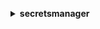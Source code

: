 **<details ><summary style="color:none;">secretsmanager</summary><blockquote>**

- **<details><summary style="color:none;"><b><u>cancel-rotate-secret</b></u></summary><blockquote>**

  * **<p style="color:none;">--secret-id</p>**
  * **<p style="color:none;">--cli-input-json</p>**
  * **<p style="color:none;">--cli-input-yaml</p>**
  * **<p style="color:none;">--generate-cli-skeleton</p>**
  </br>
  **<p style="color:red;">Description</p>**
  </br>
  ## **Examples**
  ```bash

  ```
  ```json

  ```


- **<details><summary style="color:none;"><b><u>create-secret</b></u></summary><blockquote>**

  * **<p style="color:none;">--name</p>**
  * **<p style="color:none;">--client-request-token</p>**
  * **<p style="color:none;">--description</p>**
  * **<p style="color:none;">--kms-key-id</p>**
  * **<p style="color:none;">--secret-binary</p>**
  * **<p style="color:none;">--secret-string</p>**
  * **<p style="color:none;">--tags</p>**
  * **<p style="color:none;">--add-replica-regions</p>**
  * **<p style="color:none;">--force-overwrite-replica-secret</p>**
  * **<p style="color:none;">--no-force-overwrite-replica-secret</p>**
  * **<p style="color:none;">--cli-input-json</p>**
  * **<p style="color:none;">--cli-input-yaml</p>**
  * **<p style="color:none;">--generate-cli-skeleton</p>**
  </br>
  **<p style="color:red;">Description</p>**
  </br>
  ## **Examples**
  ```bash

  ```
  ```json

  ```


- **<details><summary style="color:none;"><b><u>delete-resource-policy</b></u></summary><blockquote>**

  * **<p style="color:none;">--secret-id</p>**
  * **<p style="color:none;">--cli-input-json</p>**
  * **<p style="color:none;">--cli-input-yaml</p>**
  * **<p style="color:none;">--generate-cli-skeleton</p>**
  </br>
  **<p style="color:red;">Description</p>**
  </br>
  ## **Examples**
  ```bash

  ```
  ```json

  ```


- **<details><summary style="color:none;"><b><u>delete-secret</b></u></summary><blockquote>**

  * **<p style="color:none;">--secret-id</p>**
  * **<p style="color:none;">--recovery-window-in-days</p>**
  * **<p style="color:none;">--force-delete-without-recovery</p>**
  * **<p style="color:none;">--no-force-delete-without-recovery</p>**
  * **<p style="color:none;">--cli-input-json</p>**
  * **<p style="color:none;">--cli-input-yaml</p>**
  * **<p style="color:none;">--generate-cli-skeleton</p>**
  </br>
  **<p style="color:red;">Description</p>**
  </br>
  ## **Examples**
  ```bash

  ```
  ```json

  ```


- **<details><summary style="color:none;"><b><u>describe-secret</b></u></summary><blockquote>**

  * **<p style="color:none;">--secret-id</p>**
  * **<p style="color:none;">--cli-input-json</p>**
  * **<p style="color:none;">--cli-input-yaml</p>**
  * **<p style="color:none;">--generate-cli-skeleton</p>**
  </br>
  **<p style="color:red;">Description</p>**
  </br>
  ## **Examples**
  ```bash

  ```
  ```json

  ```


- **<details><summary style="color:none;"><b><u>get-random-password</b></u></summary><blockquote>**

  * **<p style="color:none;">--password-length</p>**
  * **<p style="color:none;">--exclude-characters</p>**
  * **<p style="color:none;">--exclude-numbers</p>**
  * **<p style="color:none;">--no-exclude-numbers</p>**
  * **<p style="color:none;">--exclude-punctuation</p>**
  * **<p style="color:none;">--no-exclude-punctuation</p>**
  * **<p style="color:none;">--exclude-uppercase</p>**
  * **<p style="color:none;">--no-exclude-uppercase</p>**
  * **<p style="color:none;">--exclude-lowercase</p>**
  * **<p style="color:none;">--no-exclude-lowercase</p>**
  * **<p style="color:none;">--include-space</p>**
  * **<p style="color:none;">--no-include-space</p>**
  * **<p style="color:none;">--require-each-included-type</p>**
  * **<p style="color:none;">--no-require-each-included-type</p>**
  * **<p style="color:none;">--cli-input-json</p>**
  * **<p style="color:none;">--cli-input-yaml</p>**
  * **<p style="color:none;">--generate-cli-skeleton</p>**
  </br>
  **<p style="color:red;">Description</p>**
  </br>
  ## **Examples**
  ```bash

  ```
  ```json

  ```


- **<details><summary style="color:none;"><b><u>get-resource-policy</b></u></summary><blockquote>**

  * **<p style="color:none;">--secret-id</p>**
  * **<p style="color:none;">--cli-input-json</p>**
  * **<p style="color:none;">--cli-input-yaml</p>**
  * **<p style="color:none;">--generate-cli-skeleton</p>**
  </br>
  **<p style="color:red;">Description</p>**
  </br>
  ## **Examples**
  ```bash

  ```
  ```json

  ```


- **<details><summary style="color:none;"><b><u>get-secret-value</b></u></summary><blockquote>**

  * **<p style="color:none;">--secret-id</p>**
  * **<p style="color:none;">--version-id</p>**
  * **<p style="color:none;">--version-stage</p>**
  * **<p style="color:none;">--cli-input-json</p>**
  * **<p style="color:none;">--cli-input-yaml</p>**
  * **<p style="color:none;">--generate-cli-skeleton</p>**
  </br>
  **<p style="color:red;">Description</p>**
  </br>
  ## **Examples**
  ```bash

  ```
  ```json

  ```


- **<details><summary style="color:none;"><b><u>help</b></u></summary><blockquote>**

  * **<p style="color:none;"></p>**
  </br>
  **<p style="color:red;">Description</p>**
  </br>
  ## **Examples**
  ```bash

  ```
  ```json

  ```


- **<details><summary style="color:none;"><b><u>list-secrets</b></u></summary><blockquote>**

  * **<p style="color:none;">--filters</p>**
  * **<p style="color:none;">--sort-order</p>**
  * **<p style="color:none;">--cli-input-json</p>**
  * **<p style="color:none;">--cli-input-yaml</p>**
  * **<p style="color:none;">--starting-token</p>**
  * **<p style="color:none;">--page-size</p>**
  * **<p style="color:none;">--max-items</p>**
  * **<p style="color:none;">--generate-cli-skeleton</p>**
  </br>
  **<p style="color:red;">Description</p>**
  </br>
  ## **Examples**
  ```bash

  ```
  ```json

  ```


- **<details><summary style="color:none;"><b><u>list-secret-version-ids</b></u></summary><blockquote>**

  * **<p style="color:none;">--secret-id</p>**
  * **<p style="color:none;">--max-results</p>**
  * **<p style="color:none;">--next-token</p>**
  * **<p style="color:none;">--include-deprecated</p>**
  * **<p style="color:none;">--no-include-deprecated</p>**
  * **<p style="color:none;">--cli-input-json</p>**
  * **<p style="color:none;">--cli-input-yaml</p>**
  * **<p style="color:none;">--generate-cli-skeleton</p>**
  </br>
  **<p style="color:red;">Description</p>**
  </br>
  ## **Examples**
  ```bash

  ```
  ```json

  ```


- **<details><summary style="color:none;"><b><u>put-resource-policy</b></u></summary><blockquote>**

  * **<p style="color:none;">--secret-id</p>**
  * **<p style="color:none;">--resource-policy</p>**
  * **<p style="color:none;">--block-public-policy</p>**
  * **<p style="color:none;">--no-block-public-policy</p>**
  * **<p style="color:none;">--cli-input-json</p>**
  * **<p style="color:none;">--cli-input-yaml</p>**
  * **<p style="color:none;">--generate-cli-skeleton</p>**
  </br>
  **<p style="color:red;">Description</p>**
  </br>
  ## **Examples**
  ```bash

  ```
  ```json

  ```


- **<details><summary style="color:none;"><b><u>put-secret-value</b></u></summary><blockquote>**

  * **<p style="color:none;">--secret-id</p>**
  * **<p style="color:none;">--client-request-token</p>**
  * **<p style="color:none;">--secret-binary</p>**
  * **<p style="color:none;">--secret-string</p>**
  * **<p style="color:none;">--version-stages</p>**
  * **<p style="color:none;">--cli-input-json</p>**
  * **<p style="color:none;">--cli-input-yaml</p>**
  * **<p style="color:none;">--generate-cli-skeleton</p>**
  </br>
  **<p style="color:red;">Description</p>**
  </br>
  ## **Examples**
  ```bash

  ```
  ```json

  ```


- **<details><summary style="color:none;"><b><u>remove-regions-from-replication</b></u></summary><blockquote>**

  * **<p style="color:none;">--secret-id</p>**
  * **<p style="color:none;">--remove-replica-regions</p>**
  * **<p style="color:none;">--cli-input-json</p>**
  * **<p style="color:none;">--cli-input-yaml</p>**
  * **<p style="color:none;">--generate-cli-skeleton</p>**
  </br>
  **<p style="color:red;">Description</p>**
  </br>
  ## **Examples**
  ```bash

  ```
  ```json

  ```


- **<details><summary style="color:none;"><b><u>replicate-secret-to-regions</b></u></summary><blockquote>**

  * **<p style="color:none;">--secret-id</p>**
  * **<p style="color:none;">--add-replica-regions</p>**
  * **<p style="color:none;">--force-overwrite-replica-secret</p>**
  * **<p style="color:none;">--no-force-overwrite-replica-secret</p>**
  * **<p style="color:none;">--cli-input-json</p>**
  * **<p style="color:none;">--cli-input-yaml</p>**
  * **<p style="color:none;">--generate-cli-skeleton</p>**
  </br>
  **<p style="color:red;">Description</p>**
  </br>
  ## **Examples**
  ```bash

  ```
  ```json

  ```


- **<details><summary style="color:none;"><b><u>restore-secret</b></u></summary><blockquote>**

  * **<p style="color:none;">--secret-id</p>**
  * **<p style="color:none;">--cli-input-json</p>**
  * **<p style="color:none;">--cli-input-yaml</p>**
  * **<p style="color:none;">--generate-cli-skeleton</p>**
  </br>
  **<p style="color:red;">Description</p>**
  </br>
  ## **Examples**
  ```bash

  ```
  ```json

  ```


- **<details><summary style="color:none;"><b><u>rotate-secret</b></u></summary><blockquote>**

  * **<p style="color:none;">--secret-id</p>**
  * **<p style="color:none;">--client-request-token</p>**
  * **<p style="color:none;">--rotation-lambda-arn</p>**
  * **<p style="color:none;">--rotation-rules</p>**
  * **<p style="color:none;">--cli-input-json</p>**
  * **<p style="color:none;">--cli-input-yaml</p>**
  * **<p style="color:none;">--generate-cli-skeleton</p>**
  </br>
  **<p style="color:red;">Description</p>**
  </br>
  ## **Examples**
  ```bash

  ```
  ```json

  ```


- **<details><summary style="color:none;"><b><u>stop-replication-to-replica</b></u></summary><blockquote>**

  * **<p style="color:none;">--secret-id</p>**
  * **<p style="color:none;">--cli-input-json</p>**
  * **<p style="color:none;">--cli-input-yaml</p>**
  * **<p style="color:none;">--generate-cli-skeleton</p>**
  </br>
  **<p style="color:red;">Description</p>**
  </br>
  ## **Examples**
  ```bash

  ```
  ```json

  ```


- **<details><summary style="color:none;"><b><u>tag-resource</b></u></summary><blockquote>**

  * **<p style="color:none;">--secret-id</p>**
  * **<p style="color:none;">--tags</p>**
  * **<p style="color:none;">--cli-input-json</p>**
  * **<p style="color:none;">--cli-input-yaml</p>**
  * **<p style="color:none;">--generate-cli-skeleton</p>**
  </br>
  **<p style="color:red;">Description</p>**
  </br>
  ## **Examples**
  ```bash

  ```
  ```json

  ```


- **<details><summary style="color:none;"><b><u>untag-resource</b></u></summary><blockquote>**

  * **<p style="color:none;">--secret-id</p>**
  * **<p style="color:none;">--tag-keys</p>**
  * **<p style="color:none;">--cli-input-json</p>**
  * **<p style="color:none;">--cli-input-yaml</p>**
  * **<p style="color:none;">--generate-cli-skeleton</p>**
  </br>
  **<p style="color:red;">Description</p>**
  </br>
  ## **Examples**
  ```bash

  ```
  ```json

  ```


- **<details><summary style="color:none;"><b><u>update-secret</b></u></summary><blockquote>**

  * **<p style="color:none;">--secret-id</p>**
  * **<p style="color:none;">--client-request-token</p>**
  * **<p style="color:none;">--description</p>**
  * **<p style="color:none;">--kms-key-id</p>**
  * **<p style="color:none;">--secret-binary</p>**
  * **<p style="color:none;">--secret-string</p>**
  * **<p style="color:none;">--cli-input-json</p>**
  * **<p style="color:none;">--cli-input-yaml</p>**
  * **<p style="color:none;">--generate-cli-skeleton</p>**
  </br>
  **<p style="color:red;">Description</p>**
  </br>
  ## **Examples**
  ```bash

  ```
  ```json

  ```


- **<details><summary style="color:none;"><b><u>update-secret-version-stage</b></u></summary><blockquote>**

  * **<p style="color:none;">--secret-id</p>**
  * **<p style="color:none;">--version-stage</p>**
  * **<p style="color:none;">--remove-from-version-id</p>**
  * **<p style="color:none;">--move-to-version-id</p>**
  * **<p style="color:none;">--cli-input-json</p>**
  * **<p style="color:none;">--cli-input-yaml</p>**
  * **<p style="color:none;">--generate-cli-skeleton</p>**
  </br>
  **<p style="color:red;">Description</p>**
  </br>
  ## **Examples**
  ```bash

  ```
  ```json

  ```


- **<details><summary style="color:none;"><b><u>validate-resource-policy</b></u></summary><blockquote>**

  * **<p style="color:none;">--secret-id</p>**
  * **<p style="color:none;">--resource-policy</p>**
  * **<p style="color:none;">--cli-input-json</p>**
  * **<p style="color:none;">--cli-input-yaml</p>**
  * **<p style="color:none;">--generate-cli-skeleton</p>**
  </br>
  **<p style="color:red;">Description</p>**
  </br>
  ## **Examples**
  ```bash

  ```
  ```json

  ```


</blockquote></details>
</blockquote></details>
</blockquote></details>
</blockquote></details>
</blockquote></details>
</blockquote></details>
</blockquote></details>
</blockquote></details>
</blockquote></details>
</blockquote></details>
</blockquote></details>
</blockquote></details>
</blockquote></details>
</blockquote></details>
</blockquote></details>
</blockquote></details>
</blockquote></details>
</blockquote></details>
</blockquote></details>
</blockquote></details>
</blockquote></details>
</blockquote></details>
</blockquote></details>
</blockquote></details>
